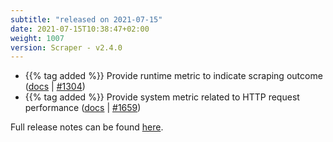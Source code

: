 ```yaml
---
subtitle: "released on 2021-07-15"
date: 2021-07-15T10:38:47+02:00
weight: 1007
version: Scraper - v2.4.0
---
```


- {{% tag added %}} Provide runtime metric to indicate scraping outcome ([docs](https://docs.promitor.io//operations/#performance)
 | [#1304](https://github.com/tomkerkhove/promitor/issues/1304))
- {{% tag added %}} Provide system metric related to HTTP request performance ([docs](https://docs.promitor.io//operations/#performance)
 | [#1659](https://github.com/tomkerkhove/promitor/issues/1659))

Full release notes can be found [here](https://github.com/tomkerkhove/promitor/releases/tag/Scraper-v2.4.0).
